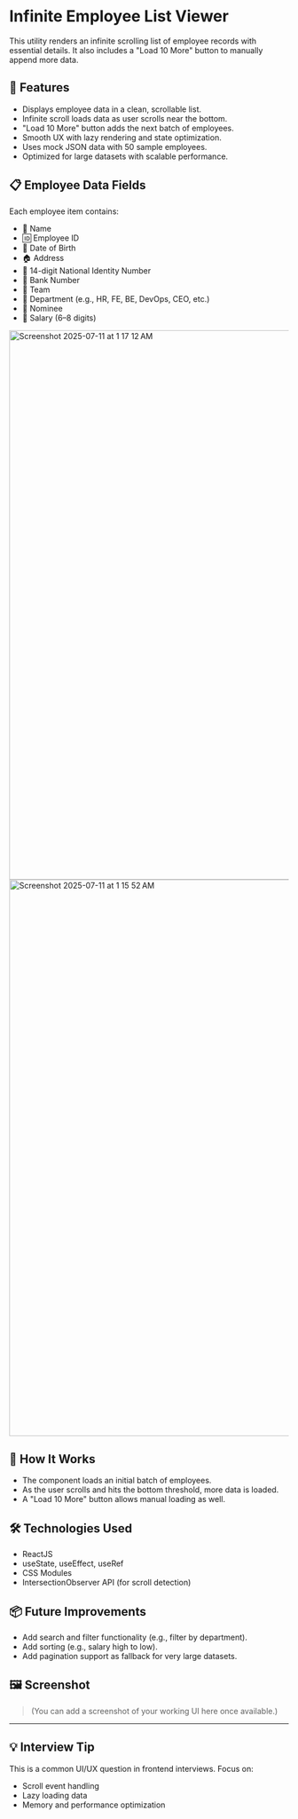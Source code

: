# Infinite Employee List Viewer

This utility renders an infinite scrolling list of employee records with essential details. It also includes a "Load 10 More" button to manually append more data.

## 🚀 Features

- Displays employee data in a clean, scrollable list.
- Infinite scroll loads data as user scrolls near the bottom.
- "Load 10 More" button adds the next batch of employees.
- Smooth UX with lazy rendering and state optimization.
- Uses mock JSON data with 50 sample employees.
- Optimized for large datasets with scalable performance.

## 📋 Employee Data Fields

Each employee item contains:

- 🧑 Name
- 🆔 Employee ID
- 📅 Date of Birth
- 🏠 Address
- 🔐 14-digit National Identity Number
- 🏦 Bank Number
- 👥 Team
- 🏢 Department (e.g., HR, FE, BE, DevOps, CEO, etc.)
- 👤 Nominee
- 💸 Salary (6–8 digits)

<img width="1266" height="990" alt="Screenshot 2025-07-11 at 1 17 12 AM" src="https://github.com/user-attachments/assets/2c400287-c30d-4779-8a73-9f4ae390722d" />
<img width="1021" height="1003" alt="Screenshot 2025-07-11 at 1 15 52 AM" src="https://github.com/user-attachments/assets/9c78d08c-6e83-41ee-83bb-fb8f04231916" />


## 🔧 How It Works

- The component loads an initial batch of employees.
- As the user scrolls and hits the bottom threshold, more data is loaded.
- A "Load 10 More" button allows manual loading as well.

## 🛠 Technologies Used

- ReactJS
- useState, useEffect, useRef
- CSS Modules
- IntersectionObserver API (for scroll detection)

## 📦 Future Improvements

- Add search and filter functionality (e.g., filter by department).
- Add sorting (e.g., salary high to low).
- Add pagination support as fallback for very large datasets.

## 🖼 Screenshot

> (You can add a screenshot of your working UI here once available.)

---

## 💡 Interview Tip

This is a common UI/UX question in frontend interviews. Focus on:
- Scroll event handling
- Lazy loading data
- Memory and performance optimization

